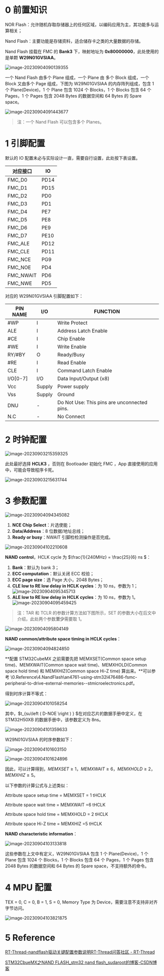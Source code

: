 # 0 前置知识

NOR Flash：允许随机存取存储器上的任何区域，以编码应用为主，其功能多与运算相关；

Nand Flash：主要功能是存储资料，适合储存卡之类的大量数据的存储。

Nand Flash 挂载在 FMC 的 **Bank3** 下，映射地址为 **0x80000000**，此处使用的是单颗 **W29N01GVSIAA**。

![image-20230904090139355](figures/image-20230904090139355.png)

一个 Nand Flash 由多个 Plane 组成，一个 Plane 由 多个 Block 组成，一个 Block 又由多个 Page 组成，下图为 W29N01GVSIAA 的内存阵列组成，包含 1 个 Plane(Device)，1 个 Plane 包含 1024 个 Blocks，1 个 Blocks 包含 64 个 Pages，1 个 Pages 包含 2048 Bytes 的数据空间和 64 Bytes 的 Spare space。

![image-20230904091443677](figures/image-20230904091443677.png)

> 注：一个 Nand Flash 可以包含多个 Planes。

# 1 引脚配置

默认的 IO 配置未必与实际设计一直，需要自行设置，此处按下表设置。

| 对应接口  | IO   |
| --------- | ---- |
| FMC_D0    | PD14 |
| FMC_D1    | PD15 |
| FMC_D2    | PD0  |
| FMC_D3    | PD1  |
| FMC_D4    | PE7  |
| FMC_D5    | PE8  |
| FMC_D6    | PE9  |
| FMC_D7    | PE10 |
| FMC_ALE   | PD12 |
| FMC_CLE   | PD11 |
| FMC_NCE   | PG9  |
| FMC_NOE   | PD4  |
| FMC_NWAIT | PD6  |
| FMC_NWE   | PD5  |

对应的 W29N01GVSIAA 引脚配置如下：

| PIN NAME | I/O    | FUNCTION                                    |
| -------- | ------ | ------------------------------------------- |
| #WP      | I      | Write Protect                               |
| ALE      | I      | Address Latch Enable                        |
| #CE      | I      | Chip Enable                                 |
| #WE      | I      | Write Enable                                |
| RY/#BY   | O      | Ready/Busy                                  |
| #RE      | I      | Read Enable                                 |
| CLE      | I      | Command Latch Enable                        |
| I/O[0-7] | I/O    | Data Input/Output (x8)                      |
| Vcc      | Supply | Power supply                                |
| Vss      | Supply | Ground                                      |
| DNU      | -      | Do Not Use: This pins are unconnected pins. |
| N.C      | -      | No Connect                                  |

# 2 时钟配置

![image-20230903215359325](figures/image-20230903215359325.png)

此处最好选择 **HCLK3** ，否则在 Bootloader 初始化 FMC ，App 直接使用的应用中，可能会导致程序卡死。

![image-20230903215631744](figures/image-20230903215631744.png)

# 3 参数配置

![image-20230904094345082](figures/image-20230904094345082.png)

1. **NCE Chip Select**：片选使能；
2. **Data/Address**：8 位数据/地址总线；
3. **Ready or busy**：NWAIT 引脚检检测操作是否完成。

![image-20230904102210608](figures/image-20230904102210608.png)

**NAND control**，HCLK cycle 为 $\frac{1}{240MHz}  = \frac{25}{6} ns $：

1. **Bank**：默认为 bank 3；
2. **ECC computation**：默认关闭 ECC 校验；
3. **ECC page size**：选 Page 大小，2048 Bytes；
4. **CLE low to RE low delay in HCLK cycles**：为 10 ns，参数为 1；![image-20230904095345713](figures/image-20230904095345713.png)
5. **ALE low to RE low delay in HCLK cycles**：为 10 ns，参数为 1。![image-20230904095459425](figures/image-20230904095459425.png)

> 注：TAR 和 TCLR 的参数计算方法如下图所示，SET 的参数大小在后文中介绍，此处两个参数**至少**需要取 1。

![image-20230904095804149](figures/image-20230904095804149.png)

**NAND common/attribute space timing in HCLK cycles**：

![image-20230904094824850](figures/image-20230904094824850.png)

**配置 STM32CubeMX 之前需要先把 MEMXSET(Common space setup time)、MEMXWAIT(Common space wait time)、MEMXHOLD(Common space hold time) 和 MEMXHIZ(Common space Hi-Z time) 算出来。**可以参考 \0.Reference\4.NandFlash\an4761-using-stm32l476486-fsmc-peripheral-to-drive-external-memories--stmicroelectronics.pdf。

得到时序计算不等式：

![image-20230904101058254](figures/image-20230904101058254.png)

其中，$t_{su\left ( D-NOE \right ) } $在对应芯片的数据手册中定义，在 STM32H50XB 的数据手册中，该参数定义为 8ns。

![image-20230904101359633](figures/image-20230904101359633.png)

W29N01GVSIAA 的时序参数如下：

![image-20230904101603150](figures/image-20230904101603150.png)

![image-20230904101624896](figures/image-20230904101624896.png)

因此，可以计算得到，$MEMXSET\ge 1$，$MEMXWAIT \ge 6$，$MEMXHOLD \ge 2$，$MEMXHIZ \ge 5$。

以下参数的计算公式与上述类似：

Attribute space setup time = MEMXSET = 1 tHCLK

Attribute space wait time = MEMXWAIT =6 tHCLK

Attribute space hold time = MEMXHOLD  = 2 tHCLK

Attribute space Hi-Z time = MEMXHIZ =5 tHCLK

**NAND characteristic information**：

![image-20230904103133818](figures/image-20230904103133818.png)

这些参数在上文中有定义，W29N01GVSIAA 包含 1 个 Plane(Device)，1 个 Plane 包含 1024 个 Blocks，1 个 Blocks 包含 64 个 Pages，1 个 Pages 包含 2048 Bytes 的数据空间和 64 Bytes 的 Spare space，不支持额外的命令。

# 4 MPU 配置

TEX = 0, C = 0, B = 1, S = 0, Memory Type 为 Device，需要注意不支持非对齐字节访问。

![image-20230904103821875](figures/image-20230904103821875.png)

# 5 Reference

[RT-Thread-nandflash驱动关键配置参数说明RT-Thread问答社区 - RT-Thread](https://club.rt-thread.org/ask/article/0d1fbf638d393765.html)

[STM32CbueMX之NAND FLASH_stm32 nand flash_sudaroot的博客-CSDN博客](https://blog.csdn.net/sudaroot/article/details/99640553)